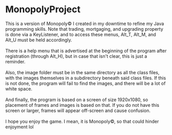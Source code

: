 <h1>MonopolyProject</h1>
This is a version of Monopoly<span>&#169</span> I created in my downtime to refine my Java programming skills. Note that trading, mortgaging, and upgrading property
is done via a KeyListener, and to access these menus, Alt_T, Alt_M, and Alt_U must be held accordingly. 
<br/><br/>There is a help menu that is advertised at the beginning of the program after registration (through Alt_H), but in case that isn't clear, this is just a reminder.
<br/><br/>Also, the image folder must be in the same directory as all the class files, with the images themselves in a subdirectory beneath said class files. If this is not done, the program will fail to find the images, and there will be a lot of white space.
<br/><br/>And finally, the program is based on a screen of size 1920x1080, so placement of frames and images is based on that. If you do not have this screen or larger, frames will appear off-screen and cause confusion.
<br/><br/>I hope you enjoy the game. I mean, it is Monopoly<span>&#169</span>, so that could hinder enjoyment lol
